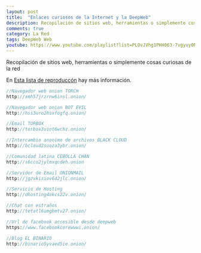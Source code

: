 ```yaml
---
layout: post
title:  "Enlaces curiosos de la Internet y la DeepWeb"
description: Recopilación de sitios web, herramientas o simplemente cosas curiosas de la red
comments: true
category: La Red
tags: DeepWeb Web
youtube: https://www.youtube.com/playlist?list=PLOvJVhg1PHH063-7vgyuy0N0c_yKpfZsG
---
```

Recopilación de sitios web, herramientas o simplemente cosas curiosas de la red

En <a target="_blank" href="{{ page.youtube }}">Esta lista de reproduccón</a> hay más información.

```PHP
//Navegador web onion TORCH
http://xmh57jrzrnw6insl.onion/

//Navegador web onion NOT EVIL
http://hss3uro2hsxfogfq.onion/

//Email TORBOX
http://torbox3uiot6wchz.onion/

//Intercambio anonimo de archivos BLACK CLOUD
http://bcloud2suoza3ybr.onion/

//Comunidad latina CEBOLLA CHAN
http://s6cco2jylmxqcdeh.onion

//Servidor de Email ONIONMAIL
http://jgzvkisiov642jlc.onion/

//Servicio de Hosting 
http://dhosting4okcs22v.onion/

//Chat con estraños
http://tetatl6umgbmtv27.onion/

//Url de facebook accesible desde deepweb
https://www.facebookcorewwwi.onion/

//Blog EL BINARIO
http://binario5yvaed5ie.onion/
```
